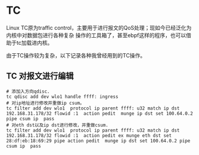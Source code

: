 # TC

Linux TC原为traffic control，主要用于进行报文的QoS处理；现如今已经泛化为内核中对数据包进行各种复杂
操作的工具箱了，甚至ebpf这样的程序，也可以借助于tc加载进内核。

由于TC操作较为复杂，以下记录各种我曾经用到的TC操作。

## TC 对报文进行编辑

```
# 添加入方向qdisc.
tc qdisc add dev wlo1 handle ffff: ingress
# 对ip地址进行修改并重做ip csum。
tc filter add dev wlo1  protocol ip parent ffff: u32 match ip dst 192.168.31.178/32 flowid :1  action pedit  munge ip dst set 100.64.0.2 pipe csum ip  pass
# 对eth dst以及ip dst进行修改，并重做csum.
tc filter add dev wlo1  protocol ip parent ffff: u32 match ip dst 192.168.31.178/32 flowid :1  action pedit ex munge eth dst set 28:df:eb:18:69:29 pipe action pedit  munge ip dst set 100.64.0.2 pipe csum ip  pass
```



